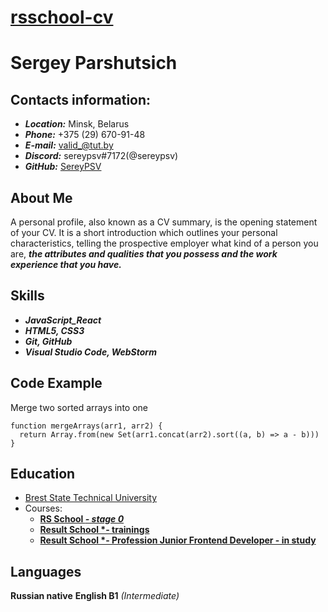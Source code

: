 # **[rsschool-cv](https://sereypsv.github.io/rsschool-cv/)**

# **Sergey Parshutsich**

## **Contacts information:**

- **_Location:_** Minsk, Belarus
- **_Phone:_** +375 (29) 670-91-48
- **_E-mail:_** valid_@tut.by
- **_Discord:_** sereypsv#7172(@sereypsv)
- **_GitHub:_** [SereyPSV](https://github.com/sereypsv)

## **About Me**

A personal profile, also known as a CV summary, is the opening statement of your CV. It is a short introduction which outlines your personal characteristics, telling the prospective employer what kind of a person you are, **_the attributes and qualities that you possess and the work experience that you have._**

## **Skills**

- **_JavaScript_React_**
- **_HTML5, CSS3_**
- **_Git, GitHub_**
- **_Visual Studio Code, WebStorm_**

## **Code Example**

Merge two sorted arrays into one

```
function mergeArrays(arr1, arr2) {
  return Array.from(new Set(arr1.concat(arr2).sort((a, b) => a - b)))
}
```

## **Education**

- [Brest State Technical University](https://www.bstu.by/)
- Courses:
  - **[RS School _- stage 0_](https://rs.school/)**
  - **[Result School \*- trainings](https://result.school/)**
  - **[Result School \*- Profession Junior Frontend Developer - in study](https://result.school/)**

## **Languages**

**Russian native**
**English B1** _(Intermediate)_
